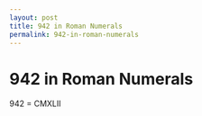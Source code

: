 ```yaml
---
layout: post
title: 942 in Roman Numerals
permalink: 942-in-roman-numerals
---
```


# 942 in Roman Numerals

942 = CMXLII
